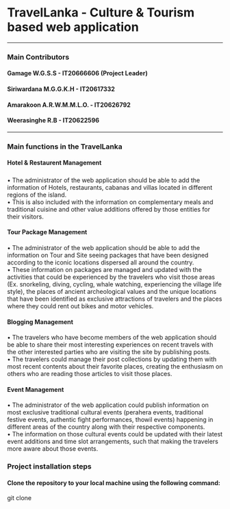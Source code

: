 # TravelLanka - Culture & Tourism based web application
<hr>

### Main Contributors
#### Gamage W.G.S.S - IT20666606 (Project Leader)
#### Siriwardana M.G.G.K.H - IT20617332
#### Amarakoon A.R.W.M.M.L.O. - IT20626792
#### Weerasinghe R.B - IT20622596
<hr>

### Main functions in the TravelLanka
#### Hotel & Restaurent Management
##### 
• The administrator of the web application should be able to add the information of Hotels, 
restaurants, cabanas and villas located in different regions of the island. <br>
• This is also included with the information on complementary meals and traditional cuisine 
and other value additions offered by those entities for their visitors.

#### Tour Package Management
####
• The administrator of the web application should be able to add the information on Tour 
and Site seeing packages that have been designed according to the iconic locations 
dispersed all around the country. <br>
• These information on packages are managed and updated with the activities that could 
be experienced by the travelers who visit those areas (Ex. snorkeling, diving, cycling, 
whale watching, experiencing the village life style), the places of ancient archeological 
values and the unique locations that have been identified as exclusive attractions of 
travelers and the places where they could rent out bikes and motor vehicles.


#### Blogging Management
####
• The travelers who have become members of the web application should be able to share 
their most interesting experiences on recent travels with the other interested parties who 
are visiting the site by publishing posts. <br>
• The travelers could manage their post collections by updating them with most recent 
contents about their favorite places, creating the enthusiasm on others who are reading 
those articles to visit those places. 

#### Event Management
####
• The administrator of the web application could publish information on most exclusive 
traditional cultural events (perahera events, traditional festive events, authentic fight 
performances, thowil events) happening in different areas of the country along with their 
respective components. <br>
• The information on those cultural events could be updated with their latest event 
additions and time slot arrangements, such that making the travelers more aware about 
those events. 

### Project installation steps
#### Clone the repository to your local machine using the following command:
git clone <repository-url>


